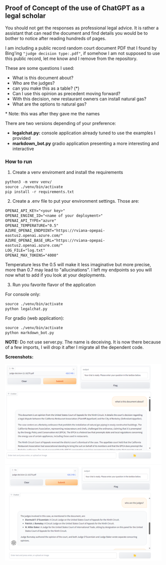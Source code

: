 ## Proof of Concept of the use of ChatGPT as a legal scholar ##

You should not get the responses as professional legal advice. It is rather a assistant that can read the document and find details you would be to bother to notice after reading hundreds of pages.

I am including a public record random court document PDF that I found by Bing'ing ```"judge decision type:.pdf"```, if somehow I am not supposed to use this public record, let me know and I remove from the repository.


These are some questions I used:

- What is this document about?
- Who are the judges?
- can you make this as a table? (*)
- Can I use this opinion as precedent moving forward?
- With this decision, new restaurant owners can install natural gas?
- What are the options to natural gas?

\*  Note: this was after they gave me the names

There are two versions depending of your preference:

- **legalchat.py:** console application already tuned to use the examples I provided
- **markdown_bot.py** gradio application presenting a more interesting and interactive 

### How to run ###

1. Create a venv enviroment and install the requirements
```
python3 -m venv venv/
source ./venv/bin/activate
pip install -r requirements.txt
```

2. Create a .env file to put your environment settings. Those are:

```
OPENAI_API_KEY="<your key>"
OPENAI_ENGINE_ID="<name of your deployment>"
OPENAI_API_TYPE="azure"
OPENAI_TEMPERATURE="0.5"
AZURE_OPENAI_ENDPOINT="https://rviana-opepai-eastus2.openai.azure.com/"
AZURE_OPENAI_BASE_URL="https://rviana-opepai-eastus2.openai.azure.com/"
LOG_FILE="log.txt"
OPENAI_MAX_TOKENS="4000"
```
Temperature less the 0.5 will make it less imaginative but more precise, more than 0.7 may lead to "allucinations". I left my endpoints so you will now what to add if you look at your deployments.

3. Run you favorite flavor of the application

For console only:
```
source ./venv/bin/activate
python legalchat.py
```

For gradio (web application):
```
source ./venv/bin/activate
python markdown_bot.py
```
**NOTE:** Do not use server.py. The name is deceiving. It is now there because of a few imports, I will drop it after I migrate all the dependent code.

**Screenshots:**

![Image 1](./Screenshot1.png)
![Image 2](./Screenshot2.png)

